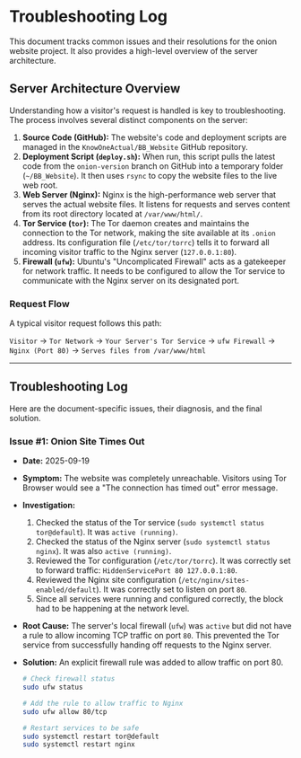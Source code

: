 # Troubleshooting Log

This document tracks common issues and their resolutions for the onion website project. It also provides a high-level overview of the server architecture.

## Server Architecture Overview

Understanding how a visitor's request is handled is key to troubleshooting. The process involves several distinct components on the server:

1.  **Source Code (GitHub):** The website's code and deployment scripts are managed in the `KnowOneActual/BB_Website` GitHub repository.
2.  **Deployment Script (`deploy.sh`):** When run, this script pulls the latest code from the `onion-version` branch on GitHub into a temporary folder (`~/BB_Website`). It then uses `rsync` to copy the website files to the live web root.
3.  **Web Server (Nginx):** Nginx is the high-performance web server that serves the actual website files. It listens for requests and serves content from its root directory located at `/var/www/html/`.
4.  **Tor Service (`tor`):** The Tor daemon creates and maintains the connection to the Tor network, making the site available at its `.onion` address. Its configuration file (`/etc/tor/torrc`) tells it to forward all incoming visitor traffic to the Nginx server (`127.0.0.1:80`).
5.  **Firewall (`ufw`):** Ubuntu's "Uncomplicated Firewall" acts as a gatekeeper for network traffic. It needs to be configured to allow the Tor service to communicate with the Nginx server on its designated port.

### Request Flow

A typical visitor request follows this path:

`Visitor` -> `Tor Network` -> `Your Server's Tor Service` -> `ufw Firewall` -> `Nginx (Port 80)` -> `Serves files from /var/www/html`

-----

## Troubleshooting Log

Here are the document-specific issues, their diagnosis, and the final solution.

### **Issue #1: Onion Site Times Out**

  * **Date:** 2025-09-19
  * **Symptom:** The website was completely unreachable. Visitors using Tor Browser would see a "The connection has timed out" error message.
  * **Investigation:**
    1.  Checked the status of the Tor service (`sudo systemctl status tor@default`). It was `active (running)`.
    2.  Checked the status of the Nginx server (`sudo systemctl status nginx`). It was also `active (running)`.
    3.  Reviewed the Tor configuration (`/etc/tor/torrc`). It was correctly set to forward traffic: `HiddenServicePort 80 127.0.0.1:80`.
    4.  Reviewed the Nginx site configuration (`/etc/nginx/sites-enabled/default`). It was correctly set to listen on port `80`.
    5.  Since all services were running and configured correctly, the block had to be happening at the network level.
 
  * **Root Cause:** The server's local firewall (`ufw`) was `active` but did not have a rule to allow incoming TCP traffic on port `80`. This prevented the Tor service from successfully handing off requests to the Nginx server.
 
  * **Solution:** An explicit firewall rule was added to allow traffic on port 80.
    ```bash
    # Check firewall status
    sudo ufw status

    # Add the rule to allow traffic to Nginx
    sudo ufw allow 80/tcp

    # Restart services to be safe
    sudo systemctl restart tor@default
    sudo systemctl restart nginx
    ```